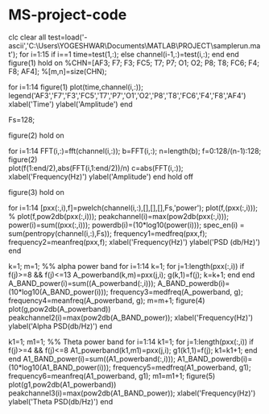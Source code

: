 # MS-project-code

clc
clear all
test=load('-ascii','C:\Users\YOGESHWAR\Documents\MATLAB\PROJECT\samplerun.mat');
for i=1:15
    if i==1
        time=test(1,:);
    else
        channel(i-1,:)=test(i,:);
    end
end
figure(1)
hold on
%CHN=[AF3; F7; F3; FC5; T7; P7; O1; O2; P8; T8; FC6; F4; F8; AF4];
%[m,n]=size(CHN);

for i=1:14
    figure(1)
    plot(time,channel(i,:));
    legend('AF3','F7','F3','FC5','T7','P7','O1','O2','P8','T8','FC6','F4','F8','AF4')
    xlabel('Time')
    ylabel('Amplitude')
end

Fs=128;

figure(2)
hold on

for i=1:14
    FFT(i,:)=fft(channel(i,:));
    b=FFT(i,:);
    n=length(b);
    f=0:128/(n-1):128;
    figure(2)  
    plot(f(1:end/2),abs(FFT(i,1:end/2))/n) 
    c=abs(FFT(i,:));
    xlabel('Frequency(Hz)')
    ylabel('Amplitude')
end
hold off


figure(3)
hold on

for i=1:14
    [pxx(:,i),f]=pwelch(channel(i,:),[],[],[],Fs,'power'); 
    plot(f,(pxx(:,i)));
%     plot(f,pow2db(pxx(:,i)));
    peakchannel(i)=max(pow2db(pxx(:,i)));
    power(i)=sum((pxx(:,i)));
    powerdb(i)=(10*log10(power(i)));
    spec_en(i) = sum(pentropy(channel(i,:),Fs));
    frequency1=medfreq(pxx,f);
    frequency2=meanfreq(pxx,f);
    xlabel('Frequency(Hz)')
    ylabel('PSD (db/Hz)')
end

 k=1;
 m=1;
%% alpha power band
for i=1:14
    k=1;
     for j=1:length(pxx(:,i))
        if f(j)>=8 && f(j)<=13
            A_powerband(k,m)=pxx(j,i);
            g(k,1)=f(j);
            k=k+1; 
        end
     end
    A_BAND_power(i)=sum((A_powerband(:,i)));
    A_BAND_powerdb(i)=(10*log10(A_BAND_power(i)));
    frequency3=medfreq(A_powerband, g);
    frequency4=meanfreq(A_powerband, g);
m=m+1;
figure(4)
 plot(g,pow2db(A_powerband))
 peakchannel2(i)=max(pow2db(A_BAND_power));
 xlabel('Frequency(Hz)')
 ylabel('Alpha PSD(db/Hz)')
end

k1=1;
 m1=1;
%% Theta power band
for i=1:14
    k1=1;
     for j=1:length(pxx(:,i))
        if f(j)>=4 && f(j)<=8
            A1_powerband(k1,m1)=pxx(j,i);
            g1(k1,1)=f(j);
            k1=k1+1; 
        end
     end
    A1_BAND_power(i)=sum((A1_powerband(:,i)));
    A1_BAND_powerdb(i)=(10*log10(A1_BAND_power(i)));
    frequency5=medfreq(A1_powerband, g1);
    frequency6=meanfreq(A1_powerband, g1);
m1=m1+1;
figure(5)
 plot(g1,pow2db(A1_powerband))
 peakchannel3(i)=max(pow2db(A1_BAND_power));
 xlabel('Frequency(Hz)')
 ylabel('Theta PSD(db/Hz)')
end
